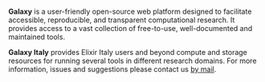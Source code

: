 **Galaxy** is a user-friendly open-source web platform designed to facilitate accessible, reproducible, and transparent computational research. It provides access to a vast collection of free-to-use, well-documented and maintained tools.

**Galaxy Italy** provides Elixir Italy users and beyond compute and storage resources for running several tools in different research domains. For more information, issues and suggestions please contact us <a href="mailto:usegalaxy@elixir-ita.cnr.it">by mail</a>.
